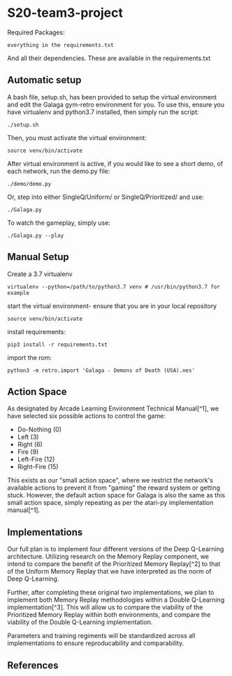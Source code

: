 # S20-team3-project

Required Packages:

    everything in the requirements.txt
        
And all their dependencies. These are available in the requirements.txt

## Automatic setup

A bash file, setup.sh, has been provided to setup the virtual environment and edit the Galaga gym-retro environment for you. To use this, ensure you have virtualenv and python3.7 installed, then simply run the script:

    ./setup.sh

Then, you must activate the virtual environment:

    source venv/bin/activate

After virtual environment is active, if you would like to see a short demo, of each network, run the demo.py file:

    ./demo/demo.py

Or, step into either SingleQ/Uniform/ or SingleQ/Prioritized/ and use:

    ./Galaga.py
    
To watch the gameplay, simply use:

    ./Galaga.py --play

## Manual Setup

Create a 3.7 virtualenv

    virtualenv --python=/path/to/python3.7 venv # /usr/bin/python3.7 for example

start the virtual environment- ensure that you are in your local repository

    source venv/bin/activate
    
install requirements:
    
    pip3 install -r requirements.txt
    
import the rom:

    python3 -m retro.import 'Galaga - Demons of Death (USA).nes'

## Action Space
As designated by Arcade Learning Environment Technical Manual[^1], we have
selected six possible actions to control the game:

- Do-Nothing (0)
- Left       (3)
- Right      (6)
- Fire       (9)
- Left-Fire  (12)
- Right-Fire (15)

This exists as our "small action space", where we restrict the network's
available actions to prevent it from "gaming" the reward system or getting
stuck. However, the default action space for Galaga is also the same as this
small action space, simply repeating as per the atari-py implementation manual[^1].

## Implementations
Our full plan is to implement four different versions of the Deep Q-Learning
architecture. Utilizing research on the Memory Replay component, we intend to
compare the benefit of the Prioritized Memory Replay[^2] to that of the Uniform
Memory Replay that we have interpreted as the norm of Deep Q-Learning.

Further, after completing these original two implementations, we plan to
implement both Memory Replay methodologies within a Double Q-Learning
implementation[^3]. This will allow us to compare the viability of the
Prioritized Memory Replay within both environments, and compare the viability of
the Double Q-Learning implementation.

Parameters and training regiments will be standardized across all
implementations to ensure reproducability and comparability.

## References
[1]: https://github.com/openai/atari-py/blob/master/doc/manual/manual.pdf
[2]: https://arxiv.org/abs/1511.05952
[3]: https://arxiv.org/abs/1509.06461f
